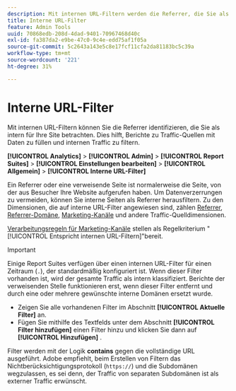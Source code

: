 ```yaml
---
description: Mit internen URL-Filtern werden die Referrer, die Sie als seitenintern betrachten, gekennzeichnet. Dies hilft, Berichte zu Traffic-Quellen mit Daten zu füllen und internen Traffic zu filtern.
title: Interne URL-Filter
feature: Admin Tools
uuid: 70868edb-208d-4dad-9401-70967468d40c
exl-id: fa387da2-e9be-47c0-9c4e-edd75af1f05a
source-git-commit: 5c2643a143e5c8e17fcf11cfa2da81183bc5c39a
workflow-type: tm+mt
source-wordcount: '221'
ht-degree: 31%

---
```



# Interne URL-Filter

Mit internen URL-Filtern können Sie die Referrer identifizieren, die Sie als intern für Ihre Site betrachten. Dies hilft, Berichte zu Traffic-Quellen mit Daten zu füllen und internen Traffic zu filtern.

**[!UICONTROL Analytics]** > **[!UICONTROL Admin]** > **[!UICONTROL Report Suites]** > **[!UICONTROL Einstellungen bearbeiten]** > **[!UICONTROL Allgemein]** > **[!UICONTROL Interne URL-Filter]**

Ein Referrer oder eine verweisende Seite ist normalerweise die Seite, von der aus Besucher Ihre Website aufgerufen haben. Um Datenverzerrungen zu vermeiden, können Sie interne Seiten als Referrer herausfiltern. Zu den Dimensionen, die auf interne URL-Filter angewiesen sind, zählen [Referrer](/help/components/dimensions/referrer.md), [Referrer-Domäne](/help/components/dimensions/referring-domain.md), [Marketing-Kanäle](/help/components/dimensions/marketing-channel.md) und andere Traffic-Quelldimensionen.

[Verarbeitungsregeln für Marketing-Kanäle](../marketing-channels/c-rules.md) stellen als Regelkriterium &quot;[!UICONTROL Entspricht internen URL-Filtern]&quot;bereit.

>[!IMPORTANT]
>
>Einige Report Suites verfügen über einen internen URL-Filter für einen Zeitraum (`.`), der standardmäßig konfiguriert ist. Wenn dieser Filter vorhanden ist, wird der gesamte Traffic als intern klassifiziert. Berichte der verweisenden Stelle funktionieren erst, wenn dieser Filter entfernt und durch eine oder mehrere gewünschte interne Domänen ersetzt wurde.

* Zeigen Sie alle vorhandenen Filter im Abschnitt **[!UICONTROL Aktuelle Filter]** an.
* Fügen Sie mithilfe des Textfelds unter dem Abschnitt **[!UICONTROL Filter hinzufügen]** einen Filter hinzu und klicken Sie dann auf **[!UICONTROL Hinzufügen]** .

Filter werden mit der Logik **contains** gegen die vollständige URL ausgeführt. Adobe empfiehlt, beim Erstellen von Filtern das Nichtberücksichtigungsprotokoll (`https://`) und die Subdomänen wegzulassen, es sei denn, der Traffic von separaten Subdomänen ist als externer Traffic erwünscht.
